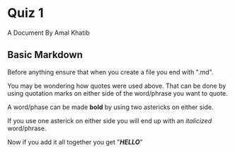 # **Quiz 1**
A Document By Amal Khatib

## Basic Markdown

Before anything ensure that when you create a file you end with ".md".

You may be wondering how quotes were used above. That can be done by using quotation marks on either side of the word/phrase you want to quote.

A word/phase can be made **bold** by using two astericks on either side.

If you use one asterick on either side you will end up with an *italicized* word/phrase.

Now if you add it all together you get "***HELLO***"
